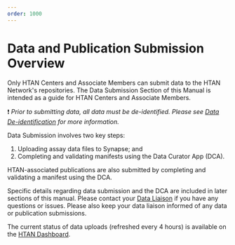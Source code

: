 ```yaml
---
order: 1000
---
```


# Data and Publication Submission Overview
Only HTAN Centers and Associate Members can submit data to the HTAN Network's repositories. The Data Submission Section of this Manual is intended as a guide for HTAN Centers and Associate Members.

:exclamation: *Prior to submitting data, all data must be de-identified.  Please see [Data De-identification](../data_pub_submission/Data_Deidentification.md) for more information.*

Data Submission involves two key steps:
1. Uploading assay data files to Synapse; and
2. Completing and validating manifests using the Data Curator App (DCA).

HTAN-associated publications are also submitted by completing and validating a manifest using the DCA.

Specific details regarding data submission and the DCA are included in later sections of this manual.  Please contact your [Data Liaison](../data_pub_submission/Data_Liaisons.md) if you have any questions or issues.  Please also keep your data liaison informed of any data or publication submissions.

The current status of data uploads (refreshed every 4 hours) is available on the [HTAN Dashboard](http://hdash.website-us-east-1.linodeobjects.com/index.html).